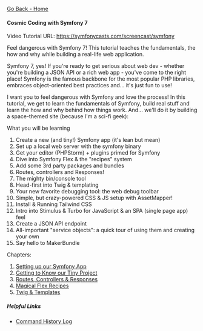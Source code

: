[Go Back - Home](../README.md)

#### Cosmic Coding with Symfony 7    

Video Tutorial URL: https://symfonycasts.com/screencast/symfony

Feel dangerous with Symfony 7! This tutorial teaches the fundamentals, the how and why while building a real-life web application.

Symfony 7, yes! If you're ready to get serious about web dev - whether you're building a JSON API or a rich web app - you've come to the right place! Symfony is the famous backbone for the most popular PHP libraries, embraces object-oriented best practices and... it's just fun to use!

I want you to feel dangerous with Symfony and love the process! In this tutorial, we get to learn the fundamentals of Symfony, build real stuff and learn the how and why behind how things work. And... we'll do it by building a space-themed site (because I'm a sci-fi geek):

What you will be learning
1. Create a new (and tiny!) Symfony app (it's lean but mean)
2. Set up a local web server with the symfony binary
3. Get your editor (PHPStorm) + plugins primed for Symfony
4. Dive into Symfony Flex & the "recipes" system
5. Add some 3rd party packages and bundles
6. Routes, controllers and Responses!
7. The mighty bin/console tool
8. Head-first into Twig & templating
9. Your new favorite debugging tool: the web debug toolbar
10. Simple, but crazy-powered CSS & JS setup with AssetMapper!
11. Install & Running Tailwind CSS
12. Intro into Stimulus & Turbo for JavaScript & an SPA (single page app) feel
13. Create a JSON API endpoint
14. All-important "service objects": a quick tour of using them and creating your own
15. Say hello to MakerBundle

Chapters:
1. [Setting up our Symfony App](./01.md)
2. [Getting to Know our Tiny Project](./02.md)
3. [Routes, Controllers & Responses](./03.md)
4. [Magical Flex Recipes](./04.md)
5. [Twig & Templates](./05.md)

##### Helpful Links
* [Command History Log](Log.md)
